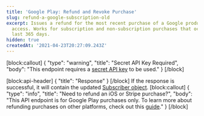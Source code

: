 ```yaml
---
title: 'Google Play: Refund and Revoke Purchase'
slug: refund-a-google-subscription-old
excerpt: Issues a refund for the most recent purchase of a Google product and revokes
  access. Works for subscription and non-subscription purchases that occurred in the
  last 365 days.
hidden: true
createdAt: '2021-04-23T20:27:09.243Z'
---
```

[block:callout]
{
  "type": "warning",
  "title": "Secret API Key Required",
  "body": "This endpoint requires a [secret API key](doc:authentication) to be used."
}
[/block]

[block:api-header]
{
  "title": "Response"
}
[/block]
If the response is successful, it will contain the updated [Subscriber object](ref:subscribers#the-subscriber-object).
[block:callout]
{
  "type": "info",
  "title": "Need to refund an iOS or Stripe purchase?",
  "body": "This API endpoint is for Google Play purchases only. To learn more about refunding purchases on other platforms, check out this [guide](doc:managing-subscriptions#refunding-purchases)."
}
[/block]
